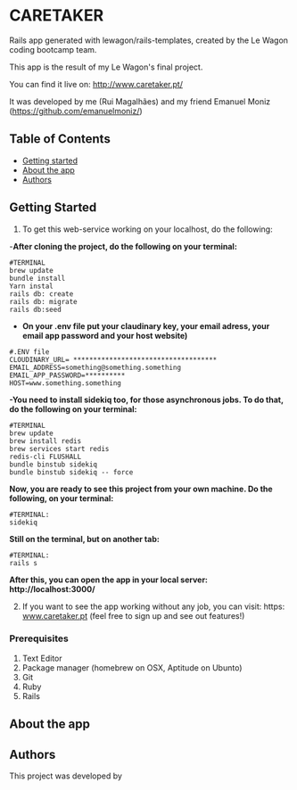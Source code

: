 # CARETAKER

Rails app generated with lewagon/rails-templates, created by the Le Wagon coding bootcamp team.

This app is the result of my Le Wagon's final project.

You can find it live on: http://www.caretaker.pt/

It was developed by me (Rui Magalhães) and my friend Emanuel Moniz (https://github.com/emanuelmoniz/)

## Table of Contents

* [Getting started](#getting-started)
* [About the app](#about-the-app)
* [Authors](#authors)

## Getting Started

1. To get this web-service working on your localhost, do the following:

-**After cloning the project, do the following on your terminal:**

```
#TERMINAL
brew update
bundle install
Yarn instal
rails db: create
rails db: migrate
rails db:seed
```
- **On your .env file put your claudinary key, your email adress, your email app password and your host website)**
```
#.ENV file
CLOUDINARY_URL= ************************************
EMAIL_ADDRESS=something@something.something
EMAIL_APP_PASSWORD=**********
HOST=www.something.something
```
**-You need to install sidekiq too, for those asynchronous jobs. To do that, do the following on your terminal:**
```
#TERMINAL
brew update
brew install redis
brew services start redis
redis-cli FLUSHALL
bundle binstub sidekiq
bundle binstub sidekiq -- force
```
**Now, you are ready to see this project from your own machine.
Do the following, on your terminal:**
```
#TERMINAL:
sidekiq
```
**Still on the terminal, but on another tab:**
```
#TERMINAL:
rails s
```

**After this, you can open the app in your local server: http://localhost:3000/**

2. If you want to see the app working without any job, you can visit: https: www.caretaker.pt (feel free to sign up and see out features!)

### Prerequisites

1. Text Editor
2. Package manager (homebrew on OSX, Aptitude on Ubunto)
3. Git
4. Ruby
5. Rails


## About the app

## Authors

This project was developed by



